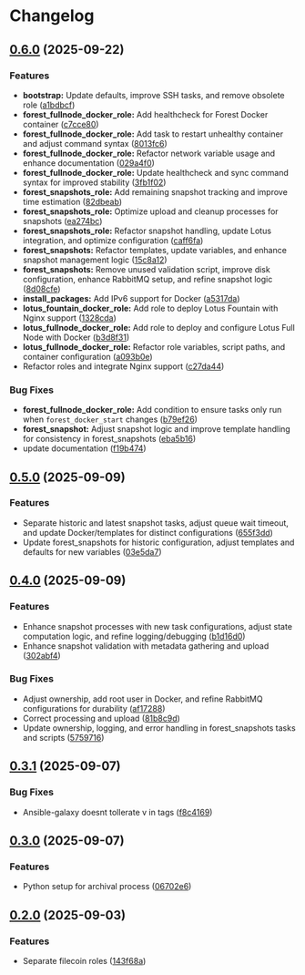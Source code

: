 # Changelog

## [0.6.0](https://github.com/ChainSafe/fil-ansible-collection/compare/0.5.0...0.6.0) (2025-09-22)


### Features

* **bootstrap:** Update defaults, improve SSH tasks, and remove obsolete role ([a1bdbcf](https://github.com/ChainSafe/fil-ansible-collection/commit/a1bdbcf1a0c8845b6b68bf51f65c0202befd2e12))
* **forest_fullnode_docker_role:** Add healthcheck for Forest Docker container ([c7cce80](https://github.com/ChainSafe/fil-ansible-collection/commit/c7cce80018a0a8466ace81b3fef99416619ff82a))
* **forest_fullnode_docker_role:** Add task to restart unhealthy container and adjust command syntax ([8013fc6](https://github.com/ChainSafe/fil-ansible-collection/commit/8013fc63a7bda47c52855b967664f417c9abe8d1))
* **forest_fullnode_docker_role:** Refactor network variable usage and enhance documentation ([029a4f0](https://github.com/ChainSafe/fil-ansible-collection/commit/029a4f0d19f1b47e32488608e11c27ab6b81fd8f))
* **forest_fullnode_docker_role:** Update healthcheck and sync command syntax for improved stability ([3fb1f02](https://github.com/ChainSafe/fil-ansible-collection/commit/3fb1f021b68117253bf1cb02c675e4c146526515))
* **forest_snapshots_role:** Add remaining snapshot tracking and improve time estimation ([82dbeab](https://github.com/ChainSafe/fil-ansible-collection/commit/82dbeabfcc6355a23fb70f9508a24edc3fa31b6d))
* **forest_snapshots_role:** Optimize upload and cleanup processes for snapshots ([ea274bc](https://github.com/ChainSafe/fil-ansible-collection/commit/ea274bc1c44f7e1c4b2662e582780ce8109571c2))
* **forest_snapshots_role:** Refactor snapshot handling, update Lotus integration, and optimize configuration ([caff6fa](https://github.com/ChainSafe/fil-ansible-collection/commit/caff6fa344b45573395377b08bc4b92e1034e270))
* **forest_snapshots:** Refactor templates, update variables, and enhance snapshot management logic ([15c8a12](https://github.com/ChainSafe/fil-ansible-collection/commit/15c8a122cb9696ddead1469a38e87bf691d065e6))
* **forest_snapshots:** Remove unused validation script, improve disk configuration, enhance RabbitMQ setup, and refine snapshot logic ([8d08cfe](https://github.com/ChainSafe/fil-ansible-collection/commit/8d08cfed1fb6e0ae12ea2b3f48a465b1e801e7a7))
* **install_packages:** Add IPv6 support for Docker ([a5317da](https://github.com/ChainSafe/fil-ansible-collection/commit/a5317da3b6470ab32cd9198658705d1344b82173))
* **lotus_fountain_docker_role:** Add role to deploy Lotus Fountain with Nginx support ([1328cda](https://github.com/ChainSafe/fil-ansible-collection/commit/1328cda3f546cf720f7122672f9e139fc0af7f6c))
* **lotus_fullnode_docker_role:** Add role to deploy and configure Lotus Full Node with Docker ([b3d8f31](https://github.com/ChainSafe/fil-ansible-collection/commit/b3d8f31d60eba94f1e87d1c2eb693770e72daba2))
* **lotus_fullnode_docker_role:** Refactor role variables, script paths, and container configuration ([a093b0e](https://github.com/ChainSafe/fil-ansible-collection/commit/a093b0ed12f368091bfea7585f4ccc6d9c4f02f8))
* Refactor roles and integrate Nginx support ([c27da44](https://github.com/ChainSafe/fil-ansible-collection/commit/c27da442d1a1c7452ff39124189a06f24752dbe6))


### Bug Fixes

* **forest_fullnode_docker_role:** Add condition to ensure tasks only run when `forest_docker_start` changes ([b79ef26](https://github.com/ChainSafe/fil-ansible-collection/commit/b79ef2621b9a593f842924487cb11c9be1f1d579))
* **forest_snapshot:** Adjust snapshot logic and improve template handling for consistency in forest_snapshots ([eba5b16](https://github.com/ChainSafe/fil-ansible-collection/commit/eba5b16293c8372836feab677c984668e7054b67))
* update documentation ([f19b474](https://github.com/ChainSafe/fil-ansible-collection/commit/f19b4743c039aa4b96cc7fc559d7c00deeb6952f))

## [0.5.0](https://github.com/ChainSafe/fil-ansible-collection/compare/0.4.0...0.5.0) (2025-09-09)


### Features

* Separate historic and latest snapshot tasks, adjust queue wait timeout, and update Docker/templates for distinct configurations ([655f3dd](https://github.com/ChainSafe/fil-ansible-collection/commit/655f3dde8fee758cdb9db7f76bc9e61ce62338c6))
* Update forest_snapshots for historic configuration, adjust templates and defaults for new variables ([03e5da7](https://github.com/ChainSafe/fil-ansible-collection/commit/03e5da754cabf36609ad78b53650ddafa9dc571a))

## [0.4.0](https://github.com/ChainSafe/fil-ansible-collection/compare/0.3.1...0.4.0) (2025-09-09)


### Features

* Enhance snapshot processes with new task configurations, adjust state computation logic, and refine logging/debugging ([b1d16d0](https://github.com/ChainSafe/fil-ansible-collection/commit/b1d16d0f959c03a0eb769f3046b85711923289e3))
* Enhance snapshot validation with metadata gathering and upload ([302abf4](https://github.com/ChainSafe/fil-ansible-collection/commit/302abf495fd81ee82eb5c85d8b99529549b8b4f5))


### Bug Fixes

* Adjust ownership, add root user in Docker, and refine RabbitMQ configurations for durability ([af17288](https://github.com/ChainSafe/fil-ansible-collection/commit/af172886090c7445c3baa75e6fd958528cc4d81d))
* Correct processing and upload ([81b8c9d](https://github.com/ChainSafe/fil-ansible-collection/commit/81b8c9dd06e80c1281c6727783ea1dcb78ed803f))
* Update ownership, logging, and error handling in forest_snapshots tasks and scripts ([5759716](https://github.com/ChainSafe/fil-ansible-collection/commit/5759716b4e8157182ebc703e53906c15e852cf74))

## [0.3.1](https://github.com/ChainSafe/fil-ansible-collection/compare/v0.3.0...0.3.1) (2025-09-07)


### Bug Fixes

* Ansible-galaxy doesnt tollerate v in tags ([f8c4169](https://github.com/ChainSafe/fil-ansible-collection/commit/f8c4169c9efcf218ff0c0d989ff874461ae17578))

## [0.3.0](https://github.com/ChainSafe/fil-ansible-collection/compare/v0.2.0...v0.3.0) (2025-09-07)


### Features

* Python setup for archival process ([06702e6](https://github.com/ChainSafe/fil-ansible-collection/commit/06702e63ed8d0afbb408507e06e526f8ab5e38d6))

## [0.2.0](https://github.com/ChainSafe/fil-ansible-collection/compare/v0.1.0...v0.2.0) (2025-09-03)


### Features

* Separate filecoin roles ([143f68a](https://github.com/ChainSafe/fil-ansible-collection/commit/143f68ac0d814aa7720be3d660af89a430abea3d))
